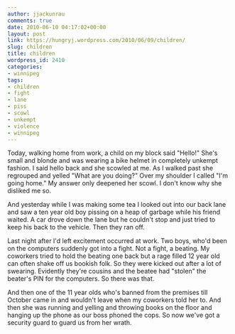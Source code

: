 ```yaml
---
author: jjackunrau
comments: true
date: 2010-06-10 04:17:02+00:00
layout: post
link: https://hungryj.wordpress.com/2010/06/09/children/
slug: children
title: children
wordpress_id: 2410
categories:
- winnipeg
tags:
- children
- fight
- lane
- piss
- scowl
- unkempt
- violence
- winnipeg
---
```


Today, walking home from work, a child on my block said "Hello!" She's small and blonde and was wearing a bike helmet in completely unkempt fashion. I said hello back and she scowled at me. As I walked past she regrouped and yelled "What are you doing?" Over my shoulder I called "I'm going home." My answer only deepened her scowl. I don't know why she disliked me so.

And yesterday while I was making some tea I looked out into our back lane and saw a ten year old boy pissing on a heap of garbage while his friend waited. A car drove down the lane but he couldn't stop and just tried to keep his back to the vehicle. Then they ran off.

Last night after I'd left excitement occurred at work. Two boys, who'd been on the computers suddenly got into a fight. Not a fight, a beating. My coworkers tried to hold the beating one back but a rage filled 12 year old can often shake off us bookish folk. So they were kicked out after a lot of swearing. Evidently they're cousins and the beatee had "stolen" the beater's PIN for the computers. So there was that.

And then one of the 11 year olds who's banned from the premises till October came in and wouldn't leave when my coworkers told her to. And then she was running and yelling and throwing books on the floor and hanging up the phone as our boss phoned the cops. So now we've got a security guard to guard us from her wrath.
